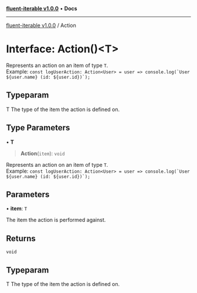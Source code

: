[**fluent-iterable v1.0.0**](../README.md) • **Docs**

***

[fluent-iterable v1.0.0](../README.md) / Action

# Interface: Action()\<T\>

Represents an action on an item of type `T`.<br>
  Example: ``const logUserAction: Action<User> = user => console.log(`User ${user.name} (id: ${user.id})`);``

## Typeparam

T The type of the item the action is defined on.

## Type Parameters

• **T**

> **Action**(`item`): `void`

Represents an action on an item of type `T`.<br>
  Example: ``const logUserAction: Action<User> = user => console.log(`User ${user.name} (id: ${user.id})`);``

## Parameters

• **item**: `T`

The item the action is performed against.

## Returns

`void`

## Typeparam

T The type of the item the action is defined on.
